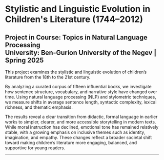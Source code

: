 # Stylistic and Linguistic Evolution in Children's Literature (1744–2012)

**Project in Course:** Topics in Natural Language Processing  
**University:** Ben-Gurion University of the Negev | Spring 2025  
---

This project examines the stylistic and linguistic evolution of children’s literature from the 18th to the 21st century. 

By analyzing a curated corpus of fifteen influential books, we investigate how sentence structure, vocabulary, and narrative style have changed over time. Using natural language processing (NLP) and stylometric techniques, we measure shifts in average sentence length, syntactic complexity, lexical richness, and thematic emphasis.

The results reveal a clear transition from didactic, formal language in earlier works to simpler, clearer, and more accessible storytelling in modern texts. While moral instruction has declined, emotional tone has remained relatively stable, with a growing emphasis on inclusive themes such as identity, imagination, and empathy. These changes reflect a broader societal shift toward making children’s literature more engaging, balanced, and supportive for young readers.

---
